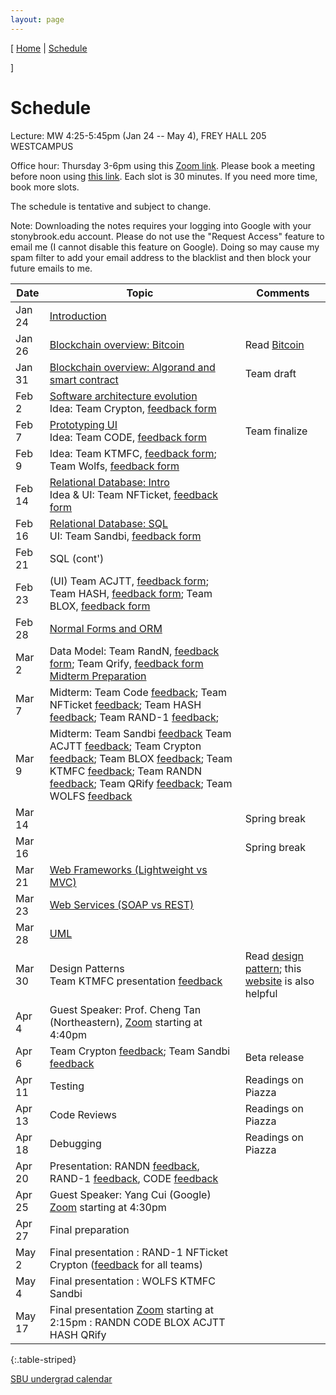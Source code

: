 ```yaml
---
layout: page
---
```


[
[Home](./index.html) | 
[Schedule](./schedule.html) 
<!-- |[Policy](./policy.html) -->
]

# Schedule 

Lecture: MW 4:25-5:45pm (Jan 24 -- May 4), FREY HALL 205 WESTCAMPUS	

Office hour: Thursday 3-6pm using this [Zoom link](https://stonybrook.zoom.us/j/6741581240?pwd=NXlzMlBvVERBVGJjaWVGUklIZ0RwZz09). Please book a meeting before noon using [this link](https://calendly.com/shuaimu/officehour). Each slot is 30 minutes. If you need more time, book more slots.

The schedule is tentative and subject to change.

Note: Downloading the notes requires your logging into Google with your stonybrook.edu account. Please do not use the "Request Access" feature to email me (I cannot disable this feature on Google). Doing so may cause my spam filter to add your email address to the blacklist and then block your future emails to me.

| Date   | Topic &nbsp;                                                                   | Comments                                                                                    |
|--------|--------------------------------------------------------------------------------|------------------------------------------------------------------------------------------------|
| Jan 24 | [Introduction](https://docs.google.com/presentation/d/1crLhNZI_707-czVdNumFC8Nb9WopzrA7LwplFRbjijk/edit?usp=sharing)                                  | |
| Jan 26 | [Blockchain overview: Bitcoin](https://docs.google.com/presentation/d/1dmhV8b2s_Ku6kDGXmszTOv2gQlDu3-ZyK_6Lm0dNDac/edit?usp=sharing)                              | Read [Bitcoin](readings/bitcoin.pdf) |
| Jan 31 | [Blockchain overview: Algorand and smart contract](https://docs.google.com/presentation/d/1WnSctXNXh0qCKsX8M8_7cKHOh_tkybupyR64Py2zx6I/edit?usp=sharing)                                              |    Team draft |
| Feb 2 |  [Software architecture evolution](https://docs.google.com/presentation/d/1trpUKttHRBBGdLE4W_rOcnu9m7uGhF4YQ1e2m_2QYkE/edit?usp=sharing) <br /> Idea: Team Crypton, [feedback form](https://forms.gle/YfTRntPEnEuiyUXf9)                                                                     |    |
| Feb 7 |  [Prototyping UI](https://docs.google.com/presentation/d/1lb2dtyiPJcI1ZUrQS_R7KmsBsK9y8qNwmEtks-YIK2g/edit?usp=sharing) <br /> Idea: Team CODE, [feedback form](https://forms.gle/ZkFQSaPjbc2bCGRs5)                                                        | Team finalize   |
| Feb 9 |  Idea: Team KTMFC, [feedback form](https://forms.gle/9DLfrQZzpXNjMNVZ8); Team Wolfs, [feedback form](https://forms.gle/ac8DVZ1dxLPiNgmA9)  |    |
| Feb 14 | [Relational Database: Intro](https://docs.google.com/presentation/d/1ErtUWs5lw30BWJUlLGs-H2o-0t7X-MXJKTsOCdTqBX8/edit?usp=sharing)  <br /> Idea & UI: Team NFTicket, [feedback form](https://forms.gle/wSJGgdN3zH2xgHpK9)                                                                                                |    |
| Feb 16 | [Relational Database: SQL](https://docs.google.com/presentation/d/1AECI_QqSvGHakesI5CEJvf8Pg3Ox1DOo/edit?usp=sharing&ouid=104978697772409066065&rtpof=true&sd=true) <br /> UI: Team Sandbi, [feedback form](https://forms.gle/tmzqEeGd5n37GJdM7)                     |    |
| Feb 21 | SQL (cont')                                                   |    |
| Feb 23 | (UI) Team ACJTT, [feedback form](https://forms.gle/cnBjfxDxvtdT3dF37); Team HASH, [feedback form](https://forms.gle/mhMbnECztwjaD5ag8); Team BLOX, [feedback form](https://forms.gle/7JDK6n4bu6QLTgx46)                                              |    |
| Feb 28 | [Normal Forms and ORM](https://docs.google.com/presentation/d/16Gnm4Q0v8EpguSUvu5QksG_CcpEyShC716RJzzBEOVU/edit?usp=sharing)                           |    |
| Mar 2 |  Data Model: Team RandN, [feedback form](https://forms.gle/ujHHPntwupZchdbj6); Team Qrify, [feedback form](https://forms.gle/JvWj66ntrYA5erxy7) <br /> [Midterm Preparation](https://docs.google.com/presentation/d/1GQ9NEg6Lk9R4RgsxYQ3wL_VvDVgEup0CpP_TWpofp9w/edit?usp=sharing)                                           |    |
| Mar 7 |  Midterm: Team Code [feedback](https://forms.gle/jBNRZGuYL1m4ej4q6); Team NFTicket [feedback](https://forms.gle/63Y2Ma29Hh8cHG9s5); Team HASH [feedback](https://forms.gle/dksJnYsx6Ez21Dkt5); Team RAND-1 [feedback](https://forms.gle/FdwWGS8pJaAvJEc59);                                                                      |    |
| Mar 9 |  Midterm: Team Sandbi [feedback](https://forms.gle/hszy9NKbMbs3VBRz6) Team ACJTT [feedback](https://forms.gle/3SGxATsR5adcjDeP7); Team Crypton [feedback](https://forms.gle/nkGWUp1vftk6cfWA8); Team BLOX [feedback](https://forms.gle/UZ8aU36fySPPyGEs9); Team KTMFC [feedback](https://forms.gle/FntKWy918Bedk3N4A); Team RANDN [feedback](https://forms.gle/FcX9Z7PRanR15How6); Team QRify [feedback](https://forms.gle/zGLNzqNQhmGh9uxE7); Team WOLFS [feedback](https://forms.gle/hCNpUeHRMHMLgUju5)                                                                       |    |
| Mar 14 |                                                                         |  Spring break  |
| Mar 16 |                                                                         |  Spring break  |
| Mar 21 |  [Web Frameworks (Lightweight vs MVC)](https://docs.google.com/presentation/d/1J-5NkkSPuVGSfVLMeL6RDAgjkho7S6R8BMm1ru5w89I/edit?usp=sharing)                                               |    |
| Mar 23 |  [Web Services (SOAP vs REST)](https://docs.google.com/presentation/d/1Gk73cP2EypMwXs0iPSWnWdUnC1o9tS2DW8g9SIfLZdk/edit?usp=sharing)                                               |    |
| Mar 28 |  [UML](https://docs.google.com/presentation/d/1Sj_k8zoFtDAX_NpwH0J5o0EWCD3wiKR2/edit?usp=sharing&ouid=104978697772409066065&rtpof=true&sd=true)                                                                   |    |
| Mar 30 |  Design Patterns <br /> Team KTMFC presentation [feedback](https://forms.gle/VYDxgePQd8VNXPxQ7)                                                             | Read [design pattern](readings/patterns-orig.pdf); this [website](https://refactoring.guru/design-patterns) is also helpful   |
| Apr 4 |   Guest Speaker: Prof. Cheng Tan (Northeastern), [Zoom](https://stonybrook.zoom.us/j/6741581240?pwd=NXlzMlBvVERBVGJjaWVGUklIZ0RwZz09) starting at 4:40pm                                                                 |    |
| Apr 6 |  Team Crypton [feedback](https://forms.gle/dm8WyCuk7Ev6oPzD8); Team Sandbi [feedback](https://forms.gle/ymqUCG5nC82H3mQS8)                                                                      | Beta release   |
| Apr 11 |   Testing                                                               |  Readings on Piazza  |
| Apr 13 | Code Reviews                                                                    | Readings on Piazza   |
| Apr 18 | Debugging                                                               | Readings on Piazza   |
| Apr 20 | Presentation: RANDN [feedback](https://forms.gle/YXCgyS2DHvcGxQTW7), RAND-1 [feedback](https://forms.gle/bn4vcZAGzoXea69A9), CODE [feedback](https://forms.gle/fAWUgQttPP4o8eg4A)                                                                  |    |
| Apr 25 |  Guest Speaker: Yang Cui (Google) [Zoom](https://stonybrook.zoom.us/j/6741581240?pwd=NXlzMlBvVERBVGJjaWVGUklIZ0RwZz09) starting at 4:30pm                                                                      |    |
| Apr 27 |  Final preparation                                                                     |    |
| May 2 |   Final presentation : RAND-1 NFTicket Crypton ([feedback](https://forms.gle/mH596n6Qe7SH61qRA) for all teams)                                                                   |    |
| May 4 |   Final presentation : WOLFS KTMFC Sandbi                                                                   |    |
| May 17 |  Final presentation [Zoom](https://stonybrook.zoom.us/j/6741581240?pwd=NXlzMlBvVERBVGJjaWVGUklIZ0RwZz09) starting at 2:15pm : RANDN CODE BLOX ACJTT HASH QRify                                                                   |    |
{:.table-striped}



[SBU undergrad calendar](https://www.stonybrook.edu/commcms/registrar/calendars/_undergrad-calendar-spring-2022.php)
